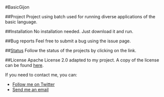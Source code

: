 #BasicGijon

##Project
Project using batch used for running diverse applications of the basic language.

##Installation
No installation needed. Just download it and run.

##Bug reports
Feel free to submit a bug using the issue page.

##[Status](http://www.github.com/gijondev/basicgijon/projects)
Follow the status of the projects by clicking on the link.

##License 
Apache License 2.0 adapted to my project. A copy of the license can be found [here](https://github.com/GijonDev/BasicGijon/blob/master/LICENSE.md).




If you need to contact me, you can:
  - [Follow me on Twitter](http://www.twitter.com/GijonDev)
  - [Send me an email](mailto:underscoreBis@gmail.com)

